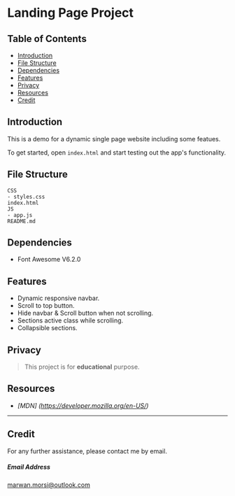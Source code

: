 # Landing Page Project

## Table of Contents

- [Introduction](#introduction)
- [File Structure](#file-structure)
- [Dependencies](#dependencies)
- [Features](#features)
- [Privacy](#privacy)
- [Resources](#resources)
- [Credit](#credit)

## Introduction

This is a demo for a dynamic single page website including some featues.

To get started, open `index.html` and start testing out the app's functionality.

## File Structure

```
CSS
- styles.css
index.html
JS
- app.js
README.md
```

## Dependencies

- Font Awesome V6.2.0

## Features

- Dynamic responsive navbar.
- Scroll to top button.
- Hide navbar & Scroll button when not scrolling.
- Sections active class while scrolling.
- Collapsible sections.

## Privacy

> This project is for **educational** purpose.

## Resources

- _[MDN] (https://developer.mozilla.org/en-US/)_

---

## Credit

For any further assistance, please contact me by email.

##### Email Address

<marwan.morsi@outlook.com>
